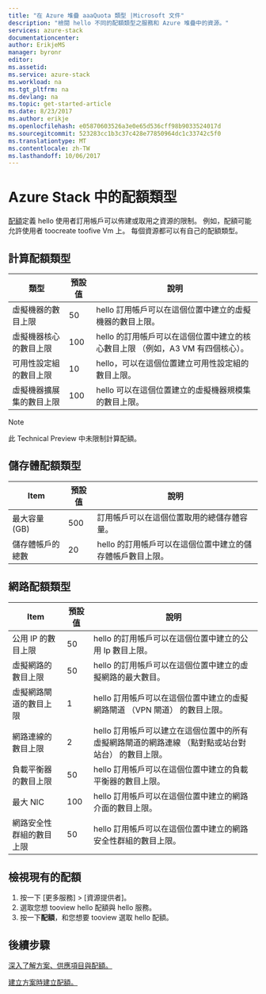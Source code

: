```yaml
---
title: "在 Azure 堆疊 aaaQuota 類型 |Microsoft 文件"
description: "檢閱 hello 不同的配額類型之服務和 Azure 堆疊中的資源。"
services: azure-stack
documentationcenter: 
author: ErikjeMS
manager: byronr
editor: 
ms.assetid: 
ms.service: azure-stack
ms.workload: na
ms.tgt_pltfrm: na
ms.devlang: na
ms.topic: get-started-article
ms.date: 8/23/2017
ms.author: erikje
ms.openlocfilehash: e05870603526a3e0e65d536cff98b9033524017d
ms.sourcegitcommit: 523283cc1b3c37c428e77850964dc1c33742c5f0
ms.translationtype: MT
ms.contentlocale: zh-TW
ms.lasthandoff: 10/06/2017
---
```

# <a name="quota-types-in-azure-stack"></a>Azure Stack 中的配額類型
[配額](azure-stack-plan-offer-quota-overview.md#plans)定義 hello 使用者訂用帳戶可以佈建或取用之資源的限制。 例如，配額可能允許使用者 toocreate toofive Vm 上。 每個資源都可以有自己的配額類型。

## <a name="compute-quota-types"></a>計算配額類型
| **類型** | **預設值** | **說明** |
| --- | --- | --- |
| 虛擬機器的數目上限 |50 | hello 訂用帳戶可以在這個位置中建立的虛擬機器的數目上限。 |
| 虛擬機器核心的數目上限 |100 | hello 的訂用帳戶可以在這個位置中建立的核心數目上限 （例如，A3 VM 有四個核心）。 |
| 可用性設定組的數目上限 |10 | hello，可以在這個位置建立可用性設定組的數目上限。 |
| 虛擬機器擴展集的數目上限 |100 | hello 可以在這個位置建立的虛擬機器規模集的數目上限。 |

> [!NOTE]
> 此 Technical Preview 中未限制計算配額。
> 
> 

## <a name="storage-quota-types"></a>儲存體配額類型
| **Item** | **預設值** | **說明** |
| --- | --- | --- |
| 最大容量 (GB) |500 |訂用帳戶可以在這個位置取用的總儲存體容量。 |
| 儲存體帳戶的總數 |20 |hello 的訂用帳戶可以在這個位置中建立的儲存體帳戶數目上限。 |

## <a name="network-quota-types"></a>網路配額類型
| **Item** | **預設值** | **說明** |
| --- | --- | --- |
| 公用 IP 的數目上限 |50 |hello 的訂用帳戶可以在這個位置中建立的公用 Ip 數目上限。 |
| 虛擬網路的數目上限 |50 |hello 的訂用帳戶可以在這個位置中建立的虛擬網路的最大數目。 |
| 虛擬網路閘道的數目上限 |1 |hello 訂用帳戶可以在這個位置中建立的虛擬網路閘道 （VPN 閘道） 的數目上限。 |
| 網路連線的數目上限 |2 |hello 訂用帳戶可以建立在這個位置中的所有虛擬網路閘道的網路連線 （點對點或站台對站台） 的數目上限。 |
| 負載平衡器的數目上限 |50 |hello 訂用帳戶可以在這個位置中建立的負載平衡器的數目上限。 |
| 最大 NIC |100 |hello 訂用帳戶可以在這個位置中建立的網路介面的數目上限。 |
| 網路安全性群組的數目上限 |50 |hello 訂用帳戶可以在這個位置中建立的網路安全性群組的數目上限。 |

## <a name="view-an-existing-quota"></a>檢視現有的配額
1. 按一下 [更多服務] > [資源提供者]。
2. 選取您想 tooview hello 配額與 hello 服務。
3. 按一下**配額**，和您想要 tooview 選取 hello 配額。

## <a name="next-steps"></a>後續步驟
[深入了解方案、供應項目與配額。](azure-stack-plan-offer-quota-overview.md)

[建立方案時建立配額。](azure-stack-create-plan.md)
